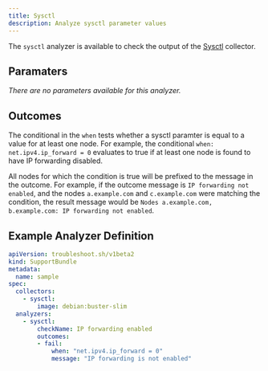 ```yaml
---
title: Sysctl
description: Analyze sysctl parameter values
---
```


The `sysctl` analyzer is available to check the output of the [Sysctl](/collect/sysctl/) collector.

## Paramaters

*There are no parameters available for this analyzer.*

## Outcomes

The conditional in the `when` tests whether a sysctl paramter is equal to a value for at least one node.
For example, the conditional `when: net.ipv4.ip_forward = 0` evaluates to true if at least one node is found to have IP forwarding disabled.

All nodes for which the condition is true will be prefixed to the message in the outcome.
For example, if the outcome message is `IP forwarding not enabled`, and the nodes `a.example.com` and `c.example.com` were matching the condition, the result message would be `Nodes a.example.com, b.example.com: IP forwarding not enabled`.


## Example Analyzer Definition

```yaml
apiVersion: troubleshoot.sh/v1beta2
kind: SupportBundle
metadata:
  name: sample
spec:
  collectors:
    - sysctl:
        image: debian:buster-slim
  analyzers:
    - sysctl:
        checkName: IP forwarding enabled
        outcomes:
        - fail:
            when: "net.ipv4.ip_forward = 0"
            message: "IP forwarding is not enabled"
